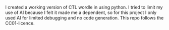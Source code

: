 I created a working version of CTL wordle in using python. I tried to limit my use of AI because I felt it made me a dependent, so for this project I only used AI for limited debugging and no code generation. 
This repo follows the CC01-licence.